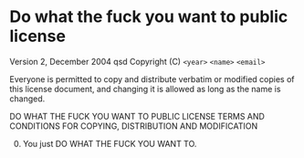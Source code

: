 # Do what the fuck you want to public license

Version 2, December 2004
qsd
Copyright (C) `<year>` `<name>` `<email>`

Everyone is permitted to copy and distribute verbatim or modified
copies of this license document, and changing it is allowed as long
as the name is changed.

DO WHAT THE FUCK YOU WANT TO PUBLIC LICENSE
TERMS AND CONDITIONS FOR COPYING, DISTRIBUTION AND MODIFICATION

0. You just DO WHAT THE FUCK YOU WANT TO.
